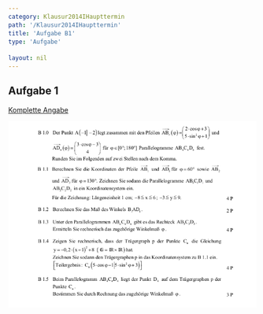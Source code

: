 ```yaml
---
category: Klausur2014IHaupttermin
path: '/Klausur2014IHaupttermin'
title: 'Aufgabe B1'
type: 'Aufgabe'

layout: nil
---
```


## Aufgabe 1
<p> <a href="https://www.isb.bayern.de/download/15320/mathematik_i_angabe_ht.pdf"> Komplette Angabe </a> </p>
<img src="./Aufgabenstellungen/2014_mi_ht/mathematik_i_angabe_ht_b1.png">

